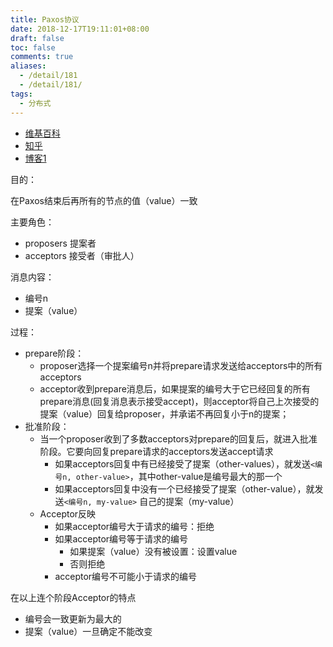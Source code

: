 ```yaml
---
title: Paxos协议
date: 2018-12-17T19:11:01+08:00
draft: false
toc: false
comments: true
aliases:
  - /detail/181
  - /detail/181/
tags:
  - 分布式
---
```


* [维基百科](https://zh.wikipedia.org/zh-cn/Paxos%E7%AE%97%E6%B3%95)
* [知乎](https://www.zhihu.com/question/19787937)
* [博客1](http://www.cnblogs.com/woshiweige/p/4521165.html)


目的：

在Paxos结束后再所有的节点的值（value）一致

主要角色：

* proposers 提案者
* acceptors 接受者（审批人）

消息内容：

* 编号n
* 提案（value）

过程：
* prepare阶段：
	* proposer选择一个提案编号n并将prepare请求发送给acceptors中的所有acceptors
	* acceptor收到prepare消息后，如果提案的编号大于它已经回复的所有prepare消息(回复消息表示接受accept)，则acceptor将自己上次接受的提案（value）回复给proposer，并承诺不再回复小于n的提案；
* 批准阶段：
	* 当一个proposer收到了多数acceptors对prepare的回复后，就进入批准阶段。它要向回复prepare请求的acceptors发送accept请求
		* 如果acceptors回复中有已经接受了提案（other-values），就发送`<编号n, other-value>`，其中other-value是编号最大的那一个
		* 如果acceptors回复中没有一个已经接受了提案（other-value），就发送`<编号n, my-value>` 自己的提案（my-value）
	* Acceptor反映
		* 如果acceptor编号大于请求的编号：拒绝
		* 如果acceptor编号等于请求的编号
			* 如果提案（value）没有被设置：设置value
			* 否则拒绝
		* acceptor编号不可能小于请求的编号

在以上连个阶段Acceptor的特点

* 编号会一致更新为最大的
* 提案（value）一旦确定不能改变



